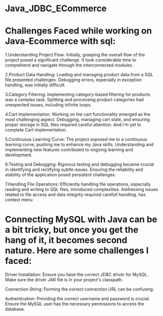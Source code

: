 # Java_JDBC_ECommerce
# Challenges Faced while working on Java-Ecommerce with sql:
 
1.Understanding Project Flow:
     Initially, grasping the overall flow of the project posed a significant challenge.
     It took considerable time to comprehend and navigate through the interconnected modules.
     
2.Product Data Handling:
     Loading and managing product data from a SQL file presented challenges.
     Debugging errors, especially in exception handling, was initially difficult.
 
3.Category Filtering:
     Implementing category-based filtering for products was a complex task.
     Splitting and processing product categories had unexpected issues, including infinite loops.
 
4.Cart Implementation:
     Working on the cart functionality emerged as the most challenging aspect.
     Debugging, managing cart state, and ensuring proper storage in SQL files required careful attention.
		 And i'm yet to complete Cart implementation.
 
5.Continuous Learning Curve:
     The project exposed me to a continuous learning curve, pushing me to enhance my Java skills.
     Understanding and implementing new features contributed to ongoing learning and development.
 
6.Testing and Debugging:
      Rigorous testing and debugging became crucial in identifying and rectifying subtle issues.
      Ensuring the reliability and stability of the application posed persistent challenges.
 
7.Handling File Operations:
     Efficiently handling file operations, especially reading and writing to SQL files, introduced complexities.
     Addressing issues related to file access and data integrity required carefull handling.
has context menu

# Connecting MySQL with Java can be a bit tricky, but once you get the hang of it, it becomes second nature. Here are some challenges I faced:

Driver Installation:
Ensure you have the correct JDBC driver for MySQL.
Make sure the driver JAR file is in your project's classpath.

Connection String:
Forming the correct connection URL can be confusing.

Authentication:
Providing the correct username and password is crucial.
Ensure the MySQL user has the necessary permissions to access the database.
